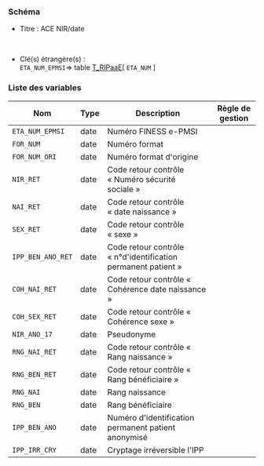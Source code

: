 ### Schéma


- Titre : ACE NIR/date
<br />



- Clé(s) étrangère(s) : <br />
`ETA_NUM_EPMSI`=> table [T_RIPaaE](/tables/T_RIPaaE)[ `ETA_NUM` ]<br />

 
### Liste des variables

Nom | Type | Description | Règle de gestion
-|-|-|-
`ETA_NUM_EPMSI`| date |Numéro FINESS e-PMSI||
`FOR_NUM`| date |Numéro format||
`FOR_NUM_ORI`| date |Numéro format d'origine||
`NIR_RET`| date |Code retour contrôle « Numéro sécurité sociale »||
`NAI_RET`| date |Code retour contrôle « date  naissance »||
`SEX_RET`| date |Code retour contrôle « sexe »||
`IPP_BEN_ANO_RET`| date |Code retour contrôle « n°d'identification permanent patient »||
`COH_NAI_RET`| date |Code retour contrôle « Cohérence date naissance »||
`COH_SEX_RET`| date |Code retour contrôle « Cohérence sexe »||
`NIR_ANO_17`| date |Pseudonyme||
`RNG_NAI_RET`| date |Code retour contrôle « Rang naissance »||
`RNG_BEN_RET`| date |Code retour contrôle « Rang bénéficiaire »||
`RNG_NAI`| date |Rang naissance ||
`RNG_BEN`| date |Rang bénéficiaire ||
`IPP_BEN_ANO`| date |Numéro d'identification permanent patient anonymisé||
`IPP_IRR_CRY`| date |Cryptage irréversible l'IPP||